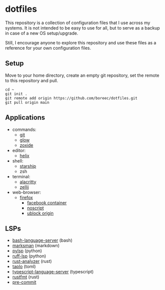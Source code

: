 # dotfiles

This repository is a collection of configuration files that I use across my 
systems. It is not intended to be easy to use for all, but to serve as a 
backup in case of a new OS setup/upgrade.

Still, I encourage anyone to explore this repository and use these files as a 
reference for your own configuration files.

## Setup

Move to your home directory, create an empty git repository, set the remote
to this repository and pull.

```console
cd ~
git init .
git remote add origin https://github.com/boreec/dotfiles.git
git pull origin main
```

## Applications

- commands:
  - [git](https://git-scm.com/)
  - [glow](https://github.com/charmbracelet/glow)
  - [zoxide](https://github.com/ajeetdsouza/zoxide)
- editor:
  - [helix](https://github.com/helix-editor/helix) 
- shell:
  - [starship](https://github.com/starship/starship) 
  - zsh
- terminal:
  - [alacritty](https://github.com/alacritty/alacritty)
  - [zellij](https://github.com/zellij-org/zellij)
- web-browser:
  - [firefox](https://www.mozilla.org/en-US/firefox/new/)  
    - [facebook container](https://addons.mozilla.org/en-US/firefox/addon/facebook-container/)
    - [noscript](https://addons.mozilla.org/en-US/firefox/addon/noscript/)
    - [ublock origin](https://addons.mozilla.org/en-US/firefox/addon/ublock-origin/)

## LSPs

- [bash-language-server](https://github.com/bash-lsp/bash-language-server) (bash)
- [marksman](https://github.com/artempyanykh/marksman) (markdown)
- [pylsp](https://github.com/python-lsp/python-lsp-server) (python)
- [ruff-lsp](https://github.com/astral-sh/ruff-lsp) (python)
- [rust-analyzer](https://github.com/rust-lang/rust-analyzer) (rust)
- [taplo](https://github.com/tamasfe/taplo) (toml)
- [typescript-language-server](https://github.com/typescript-language-server/typescript-language-server) (typescript)
- [rustfmt](https://github.com/rust-lang/rustfmt) (rust)
- [pre-commit](https://pre-commit.com/)

